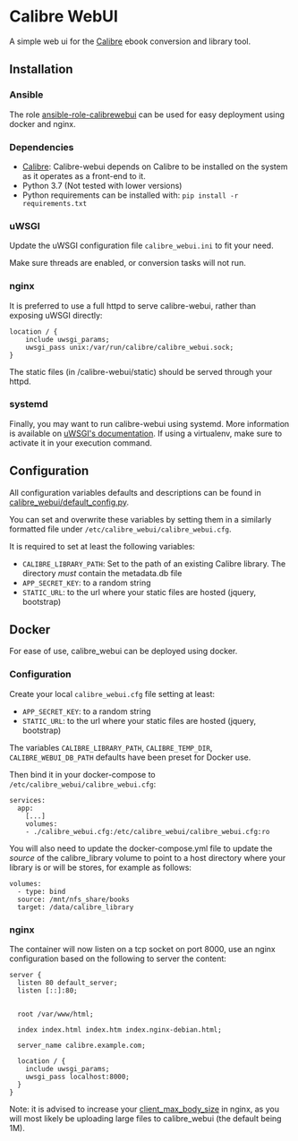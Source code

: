 Calibre WebUI
=============

A simple web ui for the [Calibre](https://calibre-ebook.com/) ebook conversion
and library tool.

Installation
------------

### Ansible

The role
[ansible-role-calibrewebui](https://github.com/nbr23/ansible-role-calibrewebui)
can be used for easy deployment using docker and nginx.

### Dependencies

- [Calibre](https://calibre-ebook.com/): Calibre-webui depends on Calibre to
  be installed on the system as it operates as a front-end to it.
- Python 3.7 (Not tested with lower versions)
- Python requirements can be installed with:
`pip install -r requirements.txt`

### uWSGI

Update the uWSGI configuration file `calibre_webui.ini` to fit your need.

Make sure threads are enabled, or conversion tasks will not run.

### nginx

It is preferred to use a full httpd to serve calibre-webui, rather than
exposing uWSGI directly:

```
location / {
    include uwsgi_params;
    uwsgi_pass unix:/var/run/calibre/calibre_webui.sock;
}
```

The static files (in /calibre-webui/static) should be served through your
httpd.

### systemd

Finally, you may want to run calibre-webui using systemd. More information is
available on [uWSGI's
documentation](https://uwsgi-docs.readthedocs.io/en/latest/Systemd.html).
If using a virtualenv, make sure to activate it in your execution command.

Configuration
-------------

All configuration variables defaults and descriptions can be found in
[calibre_webui/default_config.py](https://github.com/nbr23/calibre_webui/blob/master/calibre_webui/default_config.py).

You can set and overwrite these variables by setting them in a similarly
formatted file under `/etc/calibre_webui/calibre_webui.cfg`.

It is required to set at least the following variables:
- `CALIBRE_LIBRARY_PATH`: Set to the path of an existing Calibre library. The
  directory *must* contain the metadata.db file
- `APP_SECRET_KEY`: to a random string
- `STATIC_URL`: to the url where your static files are hosted (jquery,
  bootstrap)

Docker
------

For ease of use, calibre_webui can be deployed using docker.

### Configuration

Create your local `calibre_webui.cfg` file setting at least:

- `APP_SECRET_KEY`: to a random string
- `STATIC_URL`: to the url where your static files are hosted (jquery,
  bootstrap)

The variables `CALIBRE_LIBRARY_PATH`, `CALIBRE_TEMP_DIR`,
`CALIBRE_WEBUI_DB_PATH` defaults have been preset for Docker use.

Then bind it in your docker-compose to `/etc/calibre_webui/calibre_webui.cfg`:

```
services:
  app:
    [...]
    volumes:
    - ./calibre_webui.cfg:/etc/calibre_webui/calibre_webui.cfg:ro
```

You will also need to update the docker-compose.yml file to update the *source*
of the calibre_library volume to point to a host directory where your library
is or will be stores, for example as follows:
```
volumes:
  - type: bind
  source: /mnt/nfs_share/books
  target: /data/calibre_library
```

### nginx
The container will now listen on a tcp socket on port 8000, use an nginx
configuration based on the following to server the content:
```
server {
  listen 80 default_server;
  listen [::]:80;


  root /var/www/html;

  index index.html index.htm index.nginx-debian.html;

  server_name calibre.example.com;

  location / {
    include uwsgi_params;
    uwsgi_pass localhost:8000;
  }
}
```

Note: it is advised to increase your
[client_max_body_size](https://nginx.org/en/docs/http/ngx_http_core_module.html#client_max_body_size)
in nginx, as you will most likely be uploading large files to calibre_webui
(the default being
1M).
